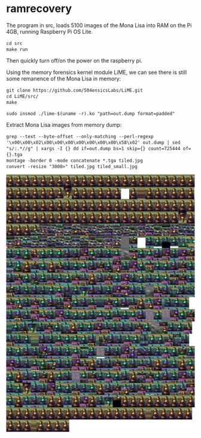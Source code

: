 # ramrecovery

The program in src, loads 5100 images of the Mona Lisa into RAM on the Pi 4GB, running Raspberry Pi OS Lite.

```
cd src
make run
```

Then quickly turn off/on the power on the raspberry pi.

Using the memory forensics kernel module LiME, we can see there is still some remanence of the Mona Lisa in memory:

```
git clone https://github.com/504ensicsLabs/LiME.git
cd LiME/src/
make
```

```
sudo insmod ./lime-$(uname -r).ko "path=out.dump format=padded"
```

Extract Mona Lisa images from memory dump:

```
grep --text --byte-offset --only-matching --perl-regexp '\x00\x00\x02\x00\x00\x00\x00\x00\x00\x00\x58\x02' out.dump | sed "s/:.*//g" | xargs -I {} dd if=out.dump bs=1 skip={} count=725444 of={}.tga
montage -border 0 -mode concatenate *.tga tiled.jpg
convert -resize "3000>" tiled.jpg tiled_small.jpg
```

![Tiled Output](images/tiled_small.jpg)
